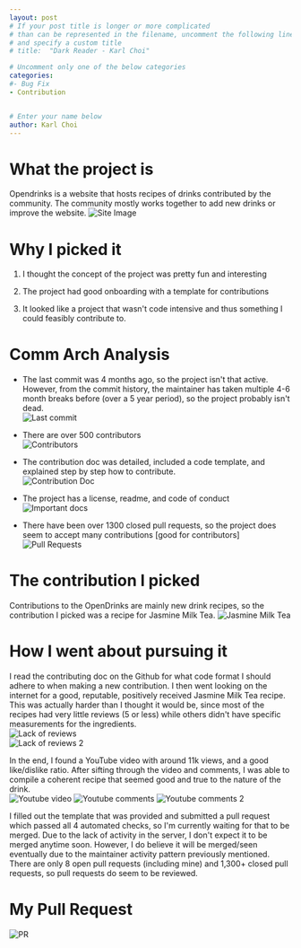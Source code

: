 ```yaml
---
layout: post
# If your post title is longer or more complicated
# than can be represented in the filename, uncomment the following line
# and specify a custom title
# title:  "Dark Reader - Karl Choi"

# Uncomment only one of the below categories
categories: 
#- Bug Fix
- Contribution


# Enter your name below
author: Karl Choi
---
```


# What the project is

Opendrinks is a website that hosts recipes of drinks contributed by the community.
The community mostly works together to add new drinks or improve the website.
![Site Image](https://i.imgur.com/2EKb1uK.png)

# Why I picked it

1. I thought the concept of the project was pretty fun and interesting

2. The project had good onboarding with a template for contributions

3. It looked like a project that wasn't code intensive and thus something I could feasibly contribute to. 

# Comm Arch Analysis

- The last commit was 4 months ago, so the project isn't that active. However, from the commit history, the maintainer has taken multiple 4-6 month breaks before (over a 5 year period), so the project probably isn't dead.  
![Last commit](https://i.imgur.com/OKfA4xC.png)  

- There are over 500 contributors  
![Contributors](https://i.imgur.com/8n70TCH.png)  

- The contribution doc was detailed, included a code template, and explained step by step how to contribute.  
![Contribution Doc](https://i.imgur.com/j5BclUC.png)  

- The project has a license, readme, and code of conduct  
![Important docs](https://i.imgur.com/fMJxNxz.png)  

- There have been over 1300 closed pull requests, so the project does seem to accept many contributions [good for contributors]  
![Pull Requests](https://i.imgur.com/9X8cvvt.png)

# The contribution I picked

Contributions to the OpenDrinks are mainly new drink recipes, so the contribution I picked was a recipe for Jasmine Milk Tea.
![Jasmine Milk Tea](https://i.imgur.com/0YvLjur.png)

# How I went about pursuing it

I read the contributing doc on the Github for what code format I should adhere to when making a new contribution. I then went looking on the internet for a good, reputable, positively received Jasmine Milk Tea recipe. This was actually harder than I thought it would be, since most of the recipes had very little reviews (5 or less) while others didn't have specific measurements for the ingredients.  
![Lack of reviews](https://i.imgur.com/GOpGIXc.png)  
![Lack of reviews 2](https://i.imgur.com/L832qFk.png)

In the end, I found a YouTube video with around 11k views, and a good like/dislike ratio. After sifting through the video and comments, I was able to compile a coherent recipe that seemed good and true to the nature of the drink.  
![Youtube video](https://i.imgur.com/DKAYvRg.png)
![Youtube comments](https://i.imgur.com/16CusaB.png)
![Youtube comments 2](https://i.imgur.com/6f1GkWR.png)

I filled out the template that was provided and submitted a pull request which passed all 4 automated checks, so I'm currently waiting for that to be merged. Due to the lack of activity in the server, I don't expect it to be merged anytime soon. However, I do believe it will be merged/seen eventually due to the maintainer activity pattern previously mentioned. There are only 8 open pull requests (including mine) and 1,300+ closed pull requests, so pull requests do seem to be reviewed.  

# My Pull Request
![PR](https://i.imgur.com/ceJd2XP.png)  
